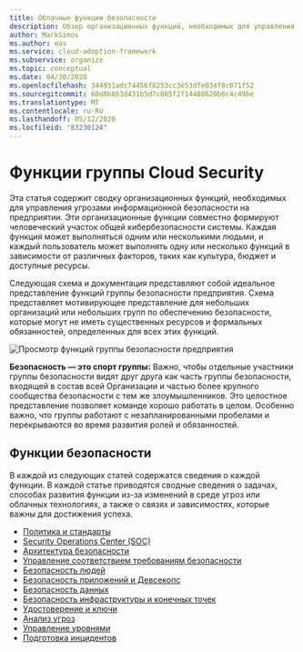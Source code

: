 ```yaml
---
title: Облачные функции безопасности
description: Обзор организационных функций, необходимых для управления рисками информационной безопасности на предприятии
author: MarkSimos
ms.author: mas
ms.service: cloud-adoption-framework
ms.subservice: organize
ms.topic: conceptual
ms.date: 04/30/2020
ms.openlocfilehash: 344931adc74456f8253cc3e53dfe034f8c071f52
ms.sourcegitcommit: 60d8b863d431b5d7c005f2f14488620b6c4c49be
ms.translationtype: MT
ms.contentlocale: ru-RU
ms.lasthandoff: 05/12/2020
ms.locfileid: "83230124"
---
```

# <a name="functions-of-a-cloud-security-team"></a>Функции группы Cloud Security

Эта статья содержит сводку организационных функций, необходимых для управления угрозами информационной безопасности на предприятии. Эти организационные функции совместно формируют человеческий участок общей кибербезопасности системы. Каждая функция может выполняться одним или несколькими людьми, и каждый пользователь может выполнять одну или несколько функций в зависимости от различных факторов, таких как культура, бюджет и доступные ресурсы.

Следующая схема и документация представляют собой идеальное представление функций группы безопасности предприятия. Схема представляет мотивирующее представление для небольших организаций или небольших групп по обеспечению безопасности, которые могут не иметь существенных ресурсов и формальных обязанностей, определенных для всех этих функций.

![Просмотр функций группы безопасности предприятия](../_images/security/enterprise-security-team.png)

**Безопасность — это спорт группы:** Важно, чтобы отдельные участники группы безопасности видят друг друга как часть группы безопасности, входящей в состав всей Организации и частью более крупного сообщества безопасности с тем же злоумышленников. Это целостное представление позволяет команде хорошо работать в целом. Особенно важно, что группы работают с незапланированными пробелами и перекрываются во время развития ролей и обязанностей.

## <a name="security-functions"></a>Функции безопасности

В каждой из следующих статей содержатся сведения о каждой функции. В каждой статье приводятся сводные сведения о задачах, способах развития функции из-за изменений в среде угроз или облачных технологиях, а также о связях и зависимостях, которые важны для достижения успеха.

- [Политика и стандарты](./cloud-security-policy-standards.md)
- [Security Operations Center (SOC)](./cloud-security-operations-center.md)
- [Архитектура безопасности](./cloud-security-architecture.md)
- [Управление соответствием требованиям безопасности](./cloud-security-compliance-management.md)
- [Безопасность людей](./cloud-security-people.md)
- [Безопасность приложений и Девсекопс](./cloud-security-apsec-devsecops.md)
- [Безопасность данных](./cloud-security-data-security.md)
- [Безопасность инфраструктуры и конечных точек](./cloud-security-infrastructure-endpoint.md)
- [Удостоверение и ключи](./cloud-security-identity-keys.md)
- [Анализ угроз](./cloud-security-threat-intelligence.md)
- [Управление уровнями](./cloud-security-posture-management.md)
- [Подготовка инцидентов](./cloud-security-incident-preparation.md)
